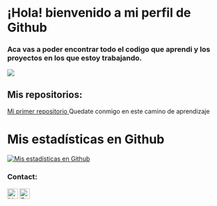 # ¡Hola! bienvenido a mi perfil de Github


### Aca vas a poder encontrar todo el codigo que aprendi y los proyectos en los que estoy trabajando.

![](https://kinsta.com/es/wp-content/uploads/sites/8/2020/04/herramientas-de-revision-de-codigo-1024x512.png)


## Mis repositorios: 
[ Mi primer repositorio ](https://github.com/AnaAvalosG/MiPrimerRepositorio)  Quedate conmigo en este camino de aprendizaje

# Mis estadísticas en Github
[![Mis estadísticas en Github](https://github-readme-stats.vercel.app/api?username=AnaAvalosG&show_icons=true&theme=dark)](https://github.com/AnaAvalosG)


### Contact:
<a href="https://www.linkedin.com/in/ana-inés-avalos-a894a9278/"><img src="https://cdn.jsdelivr.net/npm/simple-icons@v7/icons/linkedin.svg" width="24" height="24" alt="LinkedIn" /></a>
<a href="mailto:avalos.anaines@gmail.com"><img src="https://cdn.jsdelivr.net/npm/simple-icons@v7/icons/mail.svg" width="24" height="24" alt="Correo electrónico" /></a>
